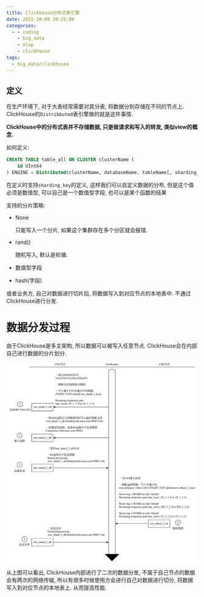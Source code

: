 ```yaml
---
title: Clickhouse分布式表引擎
date: 2022-10-09 20:25:08
categories:
  - - coding
    - big_data
    - olap
    - clickhouse
tags:
  - big_data/clickhouse
---
```

## 定义

在生产环境下, 对于大表经常需要对其分表, 将数据分别存储在不同的节点上. ClickHouse的`Distribbuted`表引擎做的就是这件事情.

**ClickHouse中的分布式表并不存储数据, 只是做请求和写入的转发, 类似view的概念.**

如何定义:

```sql
CREATE TABLE table_all ON CLUSTER clusterName (
    id UInt64
) ENGINE = Distributed(clusterName, databaseName, tableName[, sharding_key])
```

在定义时支持`sharding_key`的定义, 这样我们可以自定义数据的分布, 但是这个值必须是数值型, 可以自己是一个数值型字段, 也可以是某个函数的结果

支持的分片策略:

-   None
    
    只能写入一个分片, 如果这个集群存在多个分区就会报错.
    
-   rand()
    
    随机写入, 默认是轮循.
    
-   数值型字段
    
-   hash(字段)
    

或者业务方, 自己对数据进行切片后, 将数据写入到对应节点的本地表中. 不通过ClickHouse进行分发.

# 数据分发过程

由于ClickHouse是多主架构, 所以数据可以被写入任意节点. ClickHouse会在内部自己进行数据的分片划分.

![](https://raw.githubusercontent.com/liunaijie/images/master/clickhouse-distributed-1.png)

从上图可以看出, ClickHouse内部进行了二次的数据分发, 不属于自己节点的数据会有两次的网络传输, 所以有很多时候使用方会进行自己对数据进行切分, 将数据写入到对应节点的本地表上. 从而提高性能.
